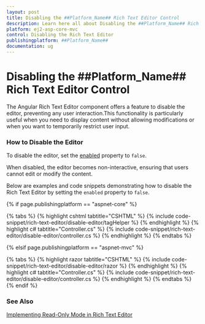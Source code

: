 ```yaml
---
layout: post
title: Disabling the ##Platform_Name## Rich Text Editor Control
description: Learn here all about Disabling the ##Platform_Name## Rich Text Editor control of Syncfusion Essential JS 2 and more.
platform: ej2-asp-core-mvc
control: Disabling the Rich Text Editor
publishingplatform: ##Platform_Name##
documentation: ug
---
```


# Disabling the ##Platform_Name## Rich Text Editor Control

The Angular Rich Text Editor component offers a feature to disable the editor, preventing any user interaction.This functionality is particularly useful when you need to display content without allowing modifications or when you want to temporarily restrict user input.

### How to Disable the Editor

To disable the editor, set the [enabled](https://help.syncfusion.com/cr/aspnetcore-js2/Syncfusion.EJ2.RichTextEditor.RichTextEditor.html#Syncfusion_EJ2_RichTextEditor_RichTextEditor_Enabled) property to `false`.

When disabled, the editor becomes non-interactive, ensuring that users cannot edit or modify the content.

Below are examples and code snippets demonstrating how to disable the Rich Text Editor by setting the `enabled` property to `false`.

{% if page.publishingplatform == "aspnet-core" %}

{% tabs %}
{% highlight cshtml tabtitle="CSHTML" %}
{% include code-snippet/rich-text-editor/disable-editor/tagHelper %}
{% endhighlight %}
{% highlight c# tabtitle="Controller.cs" %}
{% include code-snippet/rich-text-editor/disable-editor/controller.cs %}
{% endhighlight %}
{% endtabs %}

{% elsif page.publishingplatform == "aspnet-mvc" %}

{% tabs %}
{% highlight razor tabtitle="CSHTML" %}
{% include code-snippet/rich-text-editor/disable-editor/razor %}
{% endhighlight %}
{% highlight c# tabtitle="Controller.cs" %}
{% include code-snippet/rich-text-editor/disable-editor/controller.cs %}
{% endhighlight %}
{% endtabs %}
{% endif %}


### See Also

[Implementing Read-Only Mode in Rich Text Editor](./read-only-mode)